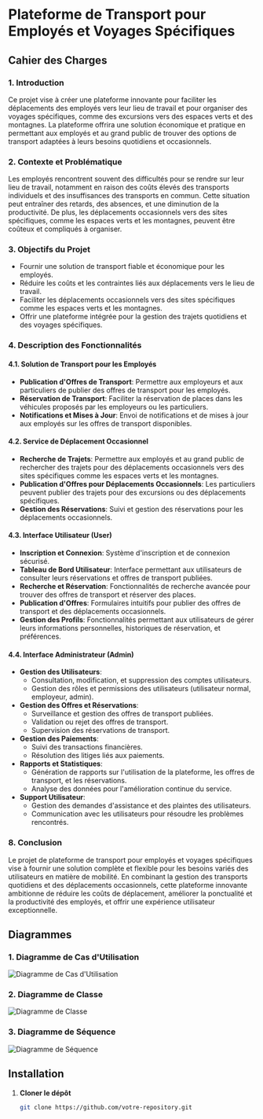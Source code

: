 # Plateforme de Transport pour Employés et Voyages Spécifiques

## Cahier des Charges

### 1. Introduction

Ce projet vise à créer une plateforme innovante pour faciliter les déplacements des employés vers leur lieu de travail et pour organiser des voyages spécifiques, comme des excursions vers des espaces verts et des montagnes. La plateforme offrira une solution économique et pratique en permettant aux employés et au grand public de trouver des options de transport adaptées à leurs besoins quotidiens et occasionnels.

### 2. Contexte et Problématique

Les employés rencontrent souvent des difficultés pour se rendre sur leur lieu de travail, notamment en raison des coûts élevés des transports individuels et des insuffisances des transports en commun. Cette situation peut entraîner des retards, des absences, et une diminution de la productivité. De plus, les déplacements occasionnels vers des sites spécifiques, comme les espaces verts et les montagnes, peuvent être coûteux et compliqués à organiser.

### 3. Objectifs du Projet

- Fournir une solution de transport fiable et économique pour les employés.
- Réduire les coûts et les contraintes liés aux déplacements vers le lieu de travail.
- Faciliter les déplacements occasionnels vers des sites spécifiques comme les espaces verts et les montagnes.
- Offrir une plateforme intégrée pour la gestion des trajets quotidiens et des voyages spécifiques.

### 4. Description des Fonctionnalités

#### 4.1. Solution de Transport pour les Employés
- **Publication d'Offres de Transport**: Permettre aux employeurs et aux particuliers de publier des offres de transport pour les employés.
- **Réservation de Transport**: Faciliter la réservation de places dans les véhicules proposés par les employeurs ou les particuliers.
- **Notifications et Mises à Jour**: Envoi de notifications et de mises à jour aux employés sur les offres de transport disponibles.

#### 4.2. Service de Déplacement Occasionnel
- **Recherche de Trajets**: Permettre aux employés et au grand public de rechercher des trajets pour des déplacements occasionnels vers des sites spécifiques comme les espaces verts et les montagnes.
- **Publication d'Offres pour Déplacements Occasionnels**: Les particuliers peuvent publier des trajets pour des excursions ou des déplacements spécifiques.
- **Gestion des Réservations**: Suivi et gestion des réservations pour les déplacements occasionnels.

#### 4.3. Interface Utilisateur (User)
- **Inscription et Connexion**: Système d'inscription et de connexion sécurisé.
- **Tableau de Bord Utilisateur**: Interface permettant aux utilisateurs de consulter leurs réservations et offres de transport publiées.
- **Recherche et Réservation**: Fonctionnalités de recherche avancée pour trouver des offres de transport et réserver des places.
- **Publication d'Offres**: Formulaires intuitifs pour publier des offres de transport et des déplacements occasionnels.
- **Gestion des Profils**: Fonctionnalités permettant aux utilisateurs de gérer leurs informations personnelles, historiques de réservation, et préférences.

#### 4.4. Interface Administrateur (Admin)
- **Gestion des Utilisateurs**:
  - Consultation, modification, et suppression des comptes utilisateurs.
  - Gestion des rôles et permissions des utilisateurs (utilisateur normal, employeur, admin).
- **Gestion des Offres et Réservations**:
  - Surveillance et gestion des offres de transport publiées.
  - Validation ou rejet des offres de transport.
  - Supervision des réservations de transport.
- **Gestion des Paiements**:
  - Suivi des transactions financières.
  - Résolution des litiges liés aux paiements.
- **Rapports et Statistiques**:
  - Génération de rapports sur l'utilisation de la plateforme, les offres de transport, et les réservations.
  - Analyse des données pour l'amélioration continue du service.
- **Support Utilisateur**:
  - Gestion des demandes d'assistance et des plaintes des utilisateurs.
  - Communication avec les utilisateurs pour résoudre les problèmes rencontrés.

### 8. Conclusion

Le projet de plateforme de transport pour employés et voyages spécifiques vise à fournir une solution complète et flexible pour les besoins variés des utilisateurs en matière de mobilité. En combinant la gestion des transports quotidiens et des déplacements occasionnels, cette plateforme innovante ambitionne de réduire les coûts de déplacement, améliorer la ponctualité et la productivité des employés, et offrir une expérience utilisateur exceptionnelle.

## Diagrammes

### 1. Diagramme de Cas d'Utilisation

![Diagramme de Cas d'Utilisation](https://github.com/user-attachments/assets/e4bf362e-e3d0-4837-acb4-51759692ab56)


### 2. Diagramme de Classe

![Diagramme de Classe](https://github.com/user-attachments/assets/b1d1d669-467e-413a-8054-c3195660423c)


### 3. Diagramme de Séquence

![Diagramme de Séquence](https://github.com/user-attachments/assets/301d78c9-31c5-4943-9e8b-8b9e96f9553b)

## Installation

1. **Cloner le dépôt**
   ```bash
   git clone https://github.com/votre-repository.git
